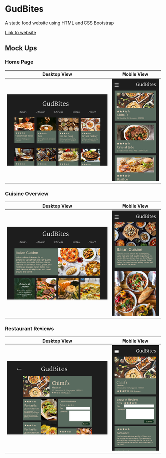 # GudBites
A static food website using HTML and CSS Bootstrap

[Link to website](https://anika-tan.github.io/GudBites/)

## Mock Ups
### Home Page
Desktop View            |  Mobile View
:-------------------------:|:-------------------------:
![Desktop-Home](Mockups/D-Home.png)  |  ![Mobile-Home](Mockups/M-Home.png)

### Cuisine Overview
Desktop View            |  Mobile View
:-------------------------:|:-------------------------:
![Desktop-Cuisine](Mockups/D-Cuisine-Wall.png)  |  ![Mobile-Cuisine](Mockups/M-Cuisine-Wall.png)

### Restaurant Reviews
Desktop View            |  Mobile View
:-------------------------:|:-------------------------:
![Desktop-Reviews](Mockups/D-Restaurant-Reviews.png)  |  ![Mobile-Reviews](Mockups/M-Restaurant-Reviews.png)
